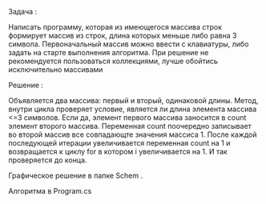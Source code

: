 Задача :

Написать программу, которая из имеющегося массива строк формирует массив из строк, 
длина которых меньше либо равна 3 символа. Первоначальный массив можно ввести с клавиатуры, 
либо задать на старте выполнения алгоритма. При решение не рекомендуется пользоваться коллекциями, лучше обойтись исключительно массивами

Решение :

Объявляется два массива: первый и вторый, одинаковой длины. Метод,  внутри цикла проверяет условие, является ли длина элемента массива <=3 символов.
Если да, элемент первого массива заносится в count элемент второго массива.
Переменная count поочередно записывает во второй массив все совпадающте значения массиса 1. 
После каждой последующей итерации увеличивается переменная count на 1 и возвращается к циклу for в котором i увеличивается на 1.
И так проверяется до конца.

Графическое решение в папке Schem .

Алгоритма в Program.cs

